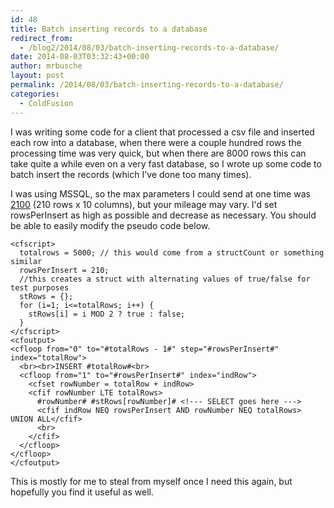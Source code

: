 ```yaml
---
id: 48
title: Batch inserting records to a database
redirect_from:
  - /blog2/2014/08/03/batch-inserting-records-to-a-database/
date: 2014-08-03T03:32:43+00:00
author: mrbusche
layout: post
permalink: /2014/08/03/batch-inserting-records-to-a-database/
categories:
  - ColdFusion
---
```


I was writing some code for a client that processed a csv file and inserted each row into a database, when there were a couple hundred rows the processing time was very quick, but when there are 8000 rows this can take quite a while even on a very fast database, so I wrote up some code to batch insert the records (which I've done too many times).

I was using MSSQL, so the max parameters I could send at one time was [2100](https://social.msdn.microsoft.com/Forums/sqlserver/en-US/f2ec73eb-f1e0-4048-95d0-1b1ff6c6fdf3/maximum-parameters-in-where-clause) (210 rows x 10 columns), but your mileage may vary. I'd set rowsPerInsert as high as possible and decrease as necessary. You should be able to easily modify the pseudo code below.

    <cfscript>
      totalrows = 5000; // this would come from a structCount or something similar
      rowsPerInsert = 210;
      //this creates a struct with alternating values of true/false for test purposes
      stRows = {};
      for (i=1; i<=totalRows; i++) {
        stRows[i] = i MOD 2 ? true : false;
      }
    </cfscript>
    <cfoutput>
    <cfloop from="0" to="#totalRows - 1#" step="#rowsPerInsert#" index="totalRow">
      <br><br>INSERT #totalRow#<br>
      <cfloop from="1" to="#rowsPerInsert#" index="indRow">
        <cfset rowNumber = totalRow + indRow>
        <cfif rowNumber LTE totalRows>
          #rowNumber# #stRows[rowNumber]# <!--- SELECT goes here --->
          <cfif indRow NEQ rowsPerInsert AND rowNumber NEQ totalRows> UNION ALL</cfif>
          <br>
        </cfif>
      </cfloop>
    </cfloop>
    </cfoutput>

This is mostly for me to steal from myself once I need this again, but hopefully you find it useful as well.
